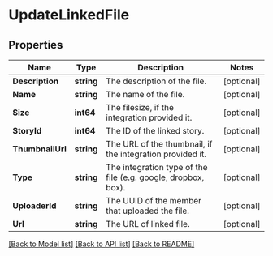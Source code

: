 # UpdateLinkedFile

## Properties

Name | Type | Description | Notes
------------ | ------------- | ------------- | -------------
**Description** | **string** | The description of the file. | [optional] 
**Name** | **string** | The name of the file. | [optional] 
**Size** | **int64** | The filesize, if the integration provided it. | [optional] 
**StoryId** | **int64** | The ID of the linked story. | [optional] 
**ThumbnailUrl** | **string** | The URL of the thumbnail, if the integration provided it. | [optional] 
**Type** | **string** | The integration type of the file (e.g. google, dropbox, box). | [optional] 
**UploaderId** | **string** | The UUID of the member that uploaded the file. | [optional] 
**Url** | **string** | The URL of linked file. | [optional] 

[[Back to Model list]](../README.md#documentation-for-models) [[Back to API list]](../README.md#documentation-for-api-endpoints) [[Back to README]](../README.md)


